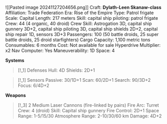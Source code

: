 ![[Pasted image 20241127204656.png]]
Craft: **Dylath-Leen Skanaw-class**
Affiliation: Trade Federation
Era: Rise of the Empire
Type: Patrol frigate
Scale: Capital
Length: 217 meters
Skill: capital ship piloting: patrol frigate
Crew: 44 (4 organic, 40 droid)
Crew Skill: Astrogation 3D, capital ship gunnery 3D+2, capital ship piloting 3D, capital ship shields 2D+2, capital ship repair 1D, sensors 3D+3
Passengers: 100 (50 battle droids, 25 super battle droids, 25 droid starfighters)
Cargo Capacity: 1,100 metric tons
Consumables: 6 months
Cost: Not available for sale
Hyperdrive Multiplier: x2
Nav Computer: Yes
Maneuverability: 1D
Space: 4

**Systems**
> [!_1] Defenses
> Hull: 4D
> Shields: 2D+1

> [!_1] Sensors
> Passive: 30/1D+1
> Scan: 60/2D+1
> Search: 90/3D+2
> Focus: 6/4D+2

**Weapons**
> [!_3] 2 Medium Laser Cannons (fire-linked by pairs)
> Fire Arc: Turret
> Crew: 4 (droid)
> Skill: Capital ship gunnery
> Fire Control: 2D+1
> Space Range: 1-5/15/30
> Atmosphere Range: 2-10/30/60 km
> Damage: 4D+2
